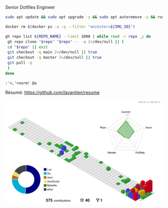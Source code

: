 Senior Dotfiles Engineer

```bash
sudo apt update && sudo apt upgrade -y && sudo apt autoremove -y && rustup update && brew upgrade
```

```bash
docker rm $(docker ps -a -q --filter "ancestor=${IMG_ID}")
```

```bash
gh repo list ${REPO_NAME} --limit 1000 | while read -r repo _; do
 gh repo clone "$repo" "$repo" -- -q 2>/dev/null || (
 cd "$repo" || exit
 git checkout -q main 2>/dev/null || true
 git checkout -q master 2>/dev/null || true
 git pull -q
 )
done
```

```vim
:'<,'>norm! @a
```

Résumé: <https://github.com/lavantien/resume>

![](./profile-3d-contrib/profile-gitblock.svg)
